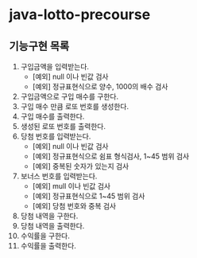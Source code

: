 # java-lotto-precourse

## 기능구현 목록
1. 구입금액을 입력받는다.
   - [예외] null 이나 빈값 검사
   - [예외] 정규표현식으로 양수, 1000의 배수 검사
2. 구입금액으로 구입 매수를 구한다.
3. 구입 매수 만큼 로또 번호를 생성한다.
4. 구입 매수를 출력한다.
5. 생성된 로또 번호를 출력한다.
6. 당첨 번호를 입력받는다.
    - [예외] null 이나 빈값 검사
    - [예외] 정규표현식으로 쉼표 형식검사, 1~45 범위 검사
    - [예외] 중복된 숫자가 있는지 검사
7. 보너스 번호를 입력받는다.
    - [예외] mull 이나 빈값 검사
    - [예외] 정규표현식으로 1~45 범위 검사
    - [예외] 당첨 번호와 중복 검사
8. 당첨 내역을 구한다.
9. 당첨 내역을 출력한다.
10. 수익률을 구한다.
11. 수익률을 출력한다.
